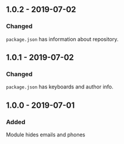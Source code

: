## 1.0.2 - 2019-07-02

### Changed

`package.json` has information about repository.

## 1.0.1 - 2019-07-02

### Changed

`package.json` has keyboards and author info.

## 1.0.0 - 2019-07-01

### Added

Module hides emails and phones

